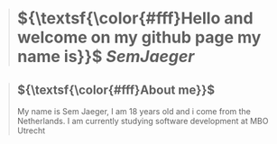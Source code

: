 > # ${\textsf{\color{#fff}Hello and welcome on my github page my name is}}$ ${Sem Jaeger}$

> ## ${\textsf{\color{#fff}About me}}$
> ${\textsf{My name is Sem Jaeger, I am 18 years old and i come from the Netherlands.}}$  ${\textsf{I am currently studying software development at MBO Utrecht}}$ 
